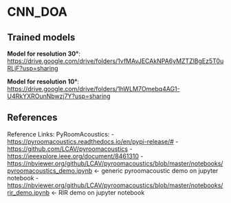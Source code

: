 # CNN_DOA

## Trained models
**Model for resolution 30°**: https://drive.google.com/drive/folders/1vfMAvJECAkNPA6yMZTZlBgEz5T0uRLjF?usp=sharing 

**Model for resolution 10°**: https://drive.google.com/drive/folders/1hWLM7Omebq4AG1-U4RkYXROunNbwzj7Y?usp=sharing

## References
Reference Links:
	PyRoomAcoustics: 
		- https://pyroomacoustics.readthedocs.io/en/pypi-release/#
		- https://github.com/LCAV/pyroomacoustics
		- https://ieeexplore.ieee.org/document/8461310
		- https://nbviewer.org/github/LCAV/pyroomacoustics/blob/master/notebooks/pyroomacoustics_demo.ipynb <- generic pyroomacoustic demo on jupyter notebook
		- https://nbviewer.org/github/LCAV/pyroomacoustics/blob/master/notebooks/rir_demo.ipynb <- RIR demo on jupyter notebook
